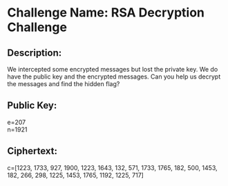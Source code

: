 # Challenge Name: RSA Decryption Challenge
## Description:
We intercepted some encrypted messages but lost the private key. We do have the public key and the encrypted messages. Can you help us decrypt the messages and find the hidden flag?
## Public Key:
e=207 <br>
n=1921
## Ciphertext:
c=[1223, 1733, 927, 1900, 1223, 1643, 132, 571, 1733, 1765, 182, 500, 1453, 182, 266, 298, 1225, 1453, 1765, 1192, 1225, 717]
